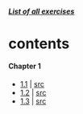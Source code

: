 ##### [List of all exercises](https://mitpress.mit.edu/sicp/full-text/book/book-Z-H-37.html#%_chap_Temp_850)  
# contents
#### Chapter 1
 * [1.1](https://mitpress.mit.edu/sicp/full-text/book/book-Z-H-10.html#%_thm_1.1) | [src](./1/1.1.rkt)
 * [1.2](https://mitpress.mit.edu/sicp/full-text/book/book-Z-H-10.html#%_thm_1.2) | [src](./1/1.2.rkt)
 * [1.3](https://mitpress.mit.edu/sicp/full-text/book/book-Z-H-10.html#%_thm_1.3) | [src](./1/1.3.rkt)
